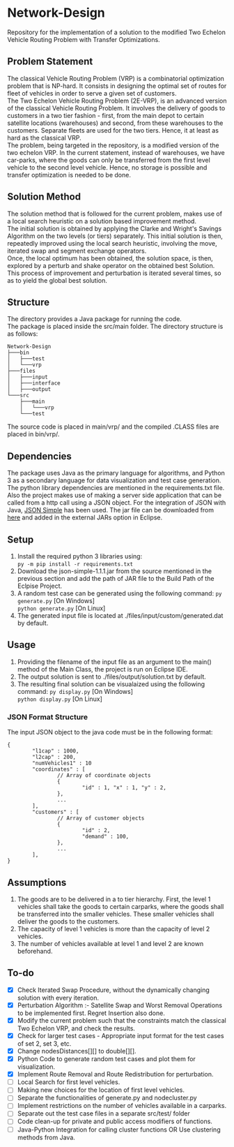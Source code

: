 # Network-Design
Repository for the implementation of a solution to the modified Two Echelon Vehicle Routing Problem with Transfer Optimizations.

## Problem Statement
The classical Vehicle Routing Problem (VRP) is a combinatorial optimization problem that is NP-hard. It consists in designing the optimal set of routes for fleet of vehicles in order to serve a given set of customers.  
The Two Echelon Vehicle Routing Problem (2E-VRP), is an advanced version of the classical Vehicle Routing Problem. It involves the delivery of goods to customers in a two tier fashion - first, from the main depot to certain satellite locations (warehouses) and second, from these warehouses to the customers. Separate fleets are used for the two tiers. Hence, it at least as hard as the classical VRP.   
The problem, being targeted in the repository, is a modified version of the two echelon VRP. In the current statement, instead of warehouses, we have car-parks, where the goods can only be transferred from the first level vehicle to the second level vehicle. Hence, no storage is possible and transfer optimization is needed to be done.

## Solution Method
The solution method that is followed for the current problem, makes use of a local search heuristic on a solution based improvement method.  
The initial solution is obtained by applying the Clarke and Wright's Savings Algorithm on the two levels (or tiers) separately. This initial solution is then, repeatedly improved using the local search heuristic, involving the move, iterated swap and segment exchange operators.  
Once, the local optimum has been obtained, the solution space, is then, explored by a perturb and shake operator on the obtained best Solution.  
This process of improvement and perturbation is iterated several times, so as to yield the global best solution.

## Structure
The directory provides a Java package for running the code.  
The package is placed inside the src/main folder. The directory structure is as follows:  
```
Network-Design  
├───bin  
│   ├───test  
│   └───vrp  
├───files  
│   ├───input  
│   ├───interface  
│   ├───output  
└───src  
    ├───main  
    │   └───vrp  
    └───test  
```
The source code is placed in main/vrp/ and the compiled .CLASS files are placed in bin/vrp/.  

## Dependencies
The package uses Java as the primary language for algorithms, and Python 3 as a secondary language for data visualization and test case generation.  
The python library dependencies are mentioned in the requirements.txt file.  
Also the project makes use of making a server side application that can be called from a http call using a JSON object. For the integration of JSON with Java, [JSON Simple][1] has been used. The jar file can be downloaded from [here][2] and added in the external JARs option in Eclipse.  

## Setup
1. Install the required python 3 libraries using:  
```py -m pip install -r requirements.txt```  
2. Download the json-simple-1.1.1.jar from the source mentioned in the previous section and add the path of JAR file to the Build Path of the Eclpise Project. 
3. A random test case can be generated using the following command:
```py generate.py``` [On Windows]  
```python generate.py``` [On Linux]  
4. The generated input file is located at ./files/input/custom/generated.dat by default.  


## Usage
1. Providing the filename of the input file as an argument to the main() method of the Main Class, the project is run on Eclipse IDE.
2. The output solution is sent to ./files/output/solution.txt by default.
3. The resulting final solution can be visualaized using the following command:
```py display.py``` [On Windows]  
```python display.py``` [On Linux]  
  
### JSON Format Structure
The input JSON object to the java code must be in the following format:  
```
{
        "l1cap" : 1000,
        "l2cap" : 200,
        "numVehicles1" : 10
        "coordinates" : [
                // Array of coordinate objects
                {
                        "id" : 1, "x" : 1, "y" : 2,
                },
                ...
        ],
        "customers" : [
                // Array of customer objects
                {
                        "id" : 2,
                        "demand" : 100,
                },
                ...
        ],
}
```

## Assumptions
1. The goods are to be delivered in a to tier hierarchy. First, the level 1 vehicles shall take the goods to certain carparks, where the goods shall be transferred into the smaller vehicles. These smaller vehicles shall deliver the goods to the customers.
2. The capacity of level 1 vehicles is more than the capacity of level 2 vehicles.
3. The number of vehicles available at level 1 and level 2 are known beforehand. 

## To-do
- [X] Check Iterated Swap Procedure, without the dynamically changing solution with every iteration.
- [X] Perturbation Algorithm :- Satellite Swap and Worst Removal Operations to be implemented first. Regret Insertion also done.
- [X] Modify the current problem such that the constraints match the classical Two Echelon VRP, and check the results. 
- [X] Check for larger test cases - Appropriate input format for the test cases of set 2, set 3, etc.
- [X] Change nodesDistances[][] to double[][].
- [X] Python Code to generate random test cases and plot them for visualization.
- [X] Implement Route Removal and Route Redistribution for perturbation.
- [ ] Local Search for first level vehicles.
- [ ] Making new choices for the location of first level vehicles.
- [ ] Separate the functionalities of generate.py and nodecluster.py
- [ ] Implement restrictions on the number of vehicles available in a carparks.
- [ ] Separate out the test case files in a separate src/test/ folder 
- [ ] Code clean-up for private and public access modifiers of functions.  
- [ ] Java-Python Integration for calling cluster functions OR Use clustering methods from Java.

[1]: https://code.google.com/archive/p/json-simple/
[2]: https://code.google.com/archive/p/json-simple/downloads